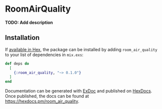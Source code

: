 # RoomAirQuality

**TODO: Add description**

## Installation

If [available in Hex](https://hex.pm/docs/publish), the package can be installed
by adding `room_air_quality` to your list of dependencies in `mix.exs`:

```elixir
def deps do
  [
    {:room_air_quality, "~> 0.1.0"}
  ]
end
```

Documentation can be generated with [ExDoc](https://github.com/elixir-lang/ex_doc)
and published on [HexDocs](https://hexdocs.pm). Once published, the docs can
be found at <https://hexdocs.pm/room_air_quality>.

